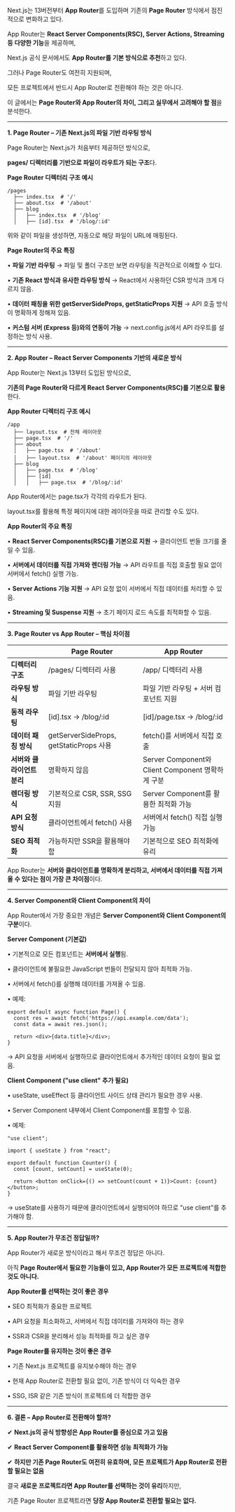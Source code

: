 Next.js는 13버전부터 **App Router**를 도입하며 기존의 **Page Router** 방식에서 점진적으로 변화하고 있다.

App Router는 **React Server Components(RSC), Server Actions, Streaming 등 다양한 기능**을 제공하며,

Next.js 공식 문서에서도 **App Router를 기본 방식으로 추천**하고 있다.

  

그러나 Page Router도 여전히 지원되며,

모든 프로젝트에서 반드시 App Router로 전환해야 하는 것은 아니다.

이 글에서는 **Page Router와 App Router의 차이, 그리고 실무에서 고려해야 할 점**을 분석한다.

---

**1. Page Router – 기존 Next.js의 파일 기반 라우팅 방식**

  

Page Router는 Next.js가 처음부터 제공하던 방식으로,

**pages/ 디렉터리를 기반으로 파일이 라우트가 되는 구조**다.

  

**Page Router 디렉터리 구조 예시**
```
/pages
  ├── index.tsx  # '/'
  ├── about.tsx  # '/about'
  ├── blog
  │   ├── index.tsx  # '/blog'
  │   ├── [id].tsx  # '/blog/:id'
```

위와 같이 파일을 생성하면, 자동으로 해당 파일이 URL에 매핑된다.

  

**Page Router의 주요 특징**

• **파일 기반 라우팅** → 파일 및 폴더 구조만 보면 라우팅을 직관적으로 이해할 수 있다.

• **기존 React 방식과 유사한 라우팅 방식** → React에서 사용하던 CSR 방식과 크게 다르지 않음.

• **데이터 패칭을 위한 getServerSideProps, getStaticProps 지원** → API 호출 방식이 명확하게 정해져 있음.

• **커스텀 서버 (Express 등)와의 연동이 가능** → next.config.js에서 API 라우트를 설정하는 방식 사용.

---

**2. App Router – React Server Components 기반의 새로운 방식**

  

App Router는 Next.js 13부터 도입된 방식으로,

**기존의 Page Router와 다르게 React Server Components(RSC)를 기본으로 활용**한다.

  

**App Router 디렉터리 구조 예시**
```
/app
  ├── layout.tsx  # 전체 레이아웃
  ├── page.tsx  # '/'
  ├── about
  │   ├── page.tsx  # '/about'
  │   ├── layout.tsx  # '/about' 페이지의 레이아웃
  ├── blog
  │   ├── page.tsx  # '/blog'
  │   ├── [id]
  │   │   ├── page.tsx  # '/blog/:id'
```

App Router에서는 page.tsx가 각각의 라우트가 된다.

layout.tsx를 활용해 특정 페이지에 대한 레이아웃을 따로 관리할 수도 있다.

  

**App Router의 주요 특징**

• **React Server Components(RSC)를 기본으로 지원** → 클라이언트 번들 크기를 줄일 수 있음.

• **서버에서 데이터를 직접 가져와 렌더링 가능** → API 라우트를 직접 호출할 필요 없이 서버에서 fetch() 실행 가능.

• **Server Actions 기능 지원** → API 요청 없이 서버에서 직접 데이터를 처리할 수 있음.

• **Streaming 및 Suspense 지원** → 초기 페이지 로드 속도를 최적화할 수 있음.

---

**3. Page Router vs App Router – 핵심 차이점**

| |**Page Router**|**App Router**|
|---|---|---|
|**디렉터리 구조**|/pages/ 디렉터리 사용|/app/ 디렉터리 사용|
|**라우팅 방식**|파일 기반 라우팅|파일 기반 라우팅 + 서버 컴포넌트 지원|
|**동적 라우팅**|[id].tsx → /blog/:id|[id]/page.tsx → /blog/:id|
|**데이터 패칭 방식**|getServerSideProps, getStaticProps 사용|fetch()를 서버에서 직접 호출|
|**서버와 클라이언트 분리**|명확하지 않음|Server Component와 Client Component 명확하게 구분|
|**렌더링 방식**|기본적으로 CSR, SSR, SSG 지원|Server Component를 활용한 최적화 가능|
|**API 요청 방식**|클라이언트에서 fetch() 사용|서버에서 fetch() 직접 실행 가능|
|**SEO 최적화**|가능하지만 SSR을 활용해야 함|기본적으로 SEO 최적화에 유리|
App Router는 **서버와 클라이언트를 명확하게 분리하고, 서버에서 데이터를 직접 가져올 수 있다는 점이 가장 큰 차이점**이다.

---

**4. Server Component와 Client Component의 차이**

  

App Router에서 가장 중요한 개념은 **Server Component와 Client Component의 구분**이다.

  

**Server Component (기본값)**

• 기본적으로 모든 컴포넌트는 **서버에서 실행**됨.

• 클라이언트에 불필요한 JavaScript 번들이 전달되지 않아 최적화 가능.

• 서버에서 fetch()를 실행해 데이터를 가져올 수 있음.

• 예제:
```
export default async function Page() {
  const res = await fetch('https://api.example.com/data');
  const data = await res.json();

  return <div>{data.title}</div>;
}
```

→ API 요청을 서버에서 실행하므로 클라이언트에서 추가적인 데이터 요청이 필요 없음.

  

**Client Component ("use client" 추가 필요)**

• useState, useEffect 등 클라이언트 사이드 상태 관리가 필요한 경우 사용.

• Server Component 내부에서 Client Component를 포함할 수 있음.

• 예제:
```
"use client";

import { useState } from "react";

export default function Counter() {
  const [count, setCount] = useState(0);
  
  return <button onClick={() => setCount(count + 1)}>Count: {count}</button>;
}
```

→ useState를 사용하기 때문에 클라이언트에서 실행되어야 하므로 "use client"를 추가해야 함.

---

**5. App Router가 무조건 정답일까?**

  

App Router가 새로운 방식이라고 해서 무조건 정답은 아니다.

아직 **Page Router에서 필요한 기능들이 있고, App Router가 모든 프로젝트에 적합한 것도 아니다.**

  

**App Router를 선택하는 것이 좋은 경우**

• SEO 최적화가 중요한 프로젝트

• API 요청을 최소화하고, 서버에서 직접 데이터를 가져와야 하는 경우

• SSR과 CSR을 분리해서 성능 최적화를 하고 싶은 경우

  

**Page Router를 유지하는 것이 좋은 경우**

• 기존 Next.js 프로젝트를 유지보수해야 하는 경우

• 현재 App Router로 전환할 필요 없이, 기존 방식이 더 익숙한 경우

• SSG, ISR 같은 기존 방식이 프로젝트에 더 적합한 경우

---

**6. 결론 – App Router로 전환해야 할까?**

  

✔ **Next.js의 공식 방향성은 App Router를 중심으로 가고 있음**

✔ **React Server Component를 활용하면 성능 최적화가 가능**

✔ **하지만 기존 Page Router도 여전히 유효하며, 모든 프로젝트가 App Router로 전환할 필요는 없음**

  

결국 **새로운 프로젝트라면 App Router를 선택하는 것이 유리**하지만,

기존 Page Router 프로젝트라면 **당장 App Router로 전환할 필요는 없다.**